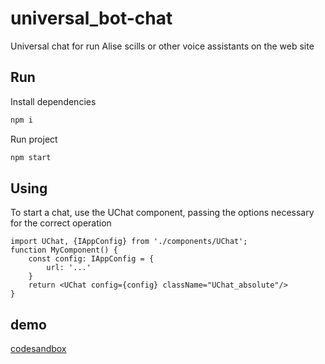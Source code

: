 # universal_bot-chat
Universal chat for run Alise scills or other voice assistants on the web site

## Run
Install dependencies 
```bash
npm i
```
Run project
```bash
npm start
```

## Using
To start a chat, use the UChat component, passing the options necessary for the correct operation
```tsx
import UChat, {IAppConfig} from './components/UChat';
function MyComponent() {
    const config: IAppConfig = {
        url: '...'
    }
    return <UChat config={config} className="UChat_absolute"/>
}

```


## demo
[codesandbox](https://codesandbox.io/s/github/max36895/universal_bot-chat)